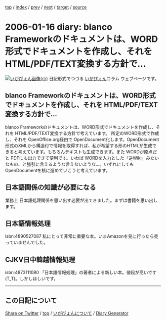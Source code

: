 [top](../index.html) 
 / [index](index.html) 
 / [prev](https://igapyon.github.io/diary/2006/ig060114.html) 
 / [next](https://igapyon.github.io/diary/2006/ig060117.html) 
 / [target](https://igapyon.github.io/diary/2006/ig060116.html) 
 / [source](https://github.com/igapyon/diary/blob/gh-pages/2006/ig060116.html.src.md) 

2006-01-16 diary: blanco Frameworkのドキュメントは、WORD形式でドキュメントを作成し、それを HTML/PDF/TEXT変換する方針で…
=====================================================================================================
[![いがぴょん画像(小)](https://igapyon.github.io/diary/images/iga200306s.jpg "いがぴょん")](https://igapyon.github.io/diary/memo/memoigapyon.html) 日記形式でつづる [いがぴょん](https://igapyon.github.io/diary/memo/memoigapyon.html)コラム ウェブページです。

## blanco Frameworkのドキュメントは、WORD形式でドキュメントを作成し、それを HTML/PDF/TEXT変換する方針で…

blanco Frameworkのドキュメントは、WORD形式でドキュメントを作成し、それを HTML/PDF/TEXT変換する方針で考えています。
所定のWORD形式で作成し、それを OpenOffice.org経由で OpenDocument化します。OpenDocument形式のXMLから構造付で情報を取得すれば、私が希望する形のHTMLが生成できると考えています。もちろんテキストも生成できます。また WORDが原点だと PDFにも出力できて便利です。いわば WORDを入力とした「逆Wiki」みたいなもの、と強引に言えるような言えないような…。いずれにしても OpenDocumentを核に進めていこうと考えています。


## 日本語関係の知識が必要になる

業務上 日本語処理関係を思い出す必要が出てきました。まずは書籍を思い出します。


## 日本語情報処理

isbn:4890527087
私にとって非常に重要な本。いまAmazonを見に行ったら売っていませんでした。


## CJKV日中韓越情報処理

isbn:4873111080
「日本語情報処理」の著者による新しい本。値段が高いです (T_T)。しかしほしいです。

----------------------------------------------------------------------------------------------------

## この日記について

[Share on Twitter](https://twitter.com/intent/tweet?hashtags=igapyon%2Cdiary%2C%E3%81%84%E3%81%8C%E3%81%B4%E3%82%87%E3%82%93&text=blanco+Framework%E3%81%AE%E3%83%89%E3%82%AD%E3%83%A5%E3%83%A1%E3%83%B3%E3%83%88%E3%81%AF%E3%80%81WORD%E5%BD%A2%E5%BC%8F%E3%81%A7%E3%83%89%E3%82%AD%E3%83%A5%E3%83%A1%E3%83%B3%E3%83%88%E3%82%92%E4%BD%9C%E6%88%90%E3%81%97%E3%80%81%E3%81%9D%E3%82%8C%E3%82%92+HTML%2FPDF%2FTEXT%E5%A4%89%E6%8F%9B%E3%81%99%E3%82%8B%E6%96%B9%E9%87%9D%E3%81%A7%E2%80%A6&url=https%3A%2F%2Figapyon.github.io%2Fdiary%2F2006%2Fig060116.html) / [top](../index.html) / [いがぴょんについて](https://igapyon.github.io/diary/memo/memoigapyon.html) / [Diary Generator](https://github.com/igapyon/igapyonv3)
